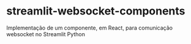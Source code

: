 # streamlit-websocket-components
Implementação de um componente, em React, para comunicação websocket no Streamlit Python
